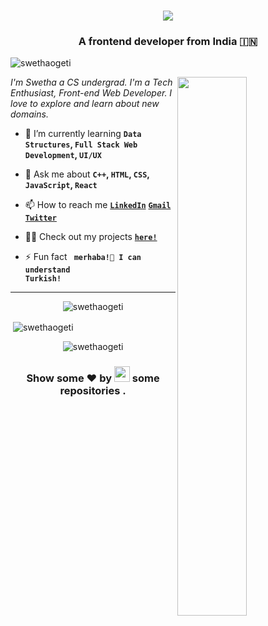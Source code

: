 <!-- <h1 align="center">Hi <img src="https://imgur.com/CTPzCrS.gif" height=30px width=30px>, I'm Aniket Kumar</h1> -->
<h1 align="center">
  <a href="https://git.io/typing-svg">
    <img src="https://readme-typing-svg.herokuapp.com/?lines=Hello,+There!+👋;This+is+Swetha+🦄;Nice+to+meet+you!+🚀;Have+a+great+day✨&center=true&size=30">
  </a>
</h1>

<h3 align="center">A frontend developer from India 🇮🇳</h3>

<p align="left"> <img src="https://komarev.com/ghpvc/?username=swethaogeti&label=Profile%20views&color=0e75b6&style=flat" alt="swethaogeti" /> </p>

<img src="https://cdn.dribbble.com/users/3873964/screenshots/14523057/media/02a1ca5dc4e5faacfac8e754195b118c.gif" height=47% width=47% align="right">

<p><i> I'm Swetha a CS undergrad. I'm a Tech Enthusiast, Front-end Web Developer. I love to explore and learn about new domains.</i></p>

- 🌱 I’m currently learning **<code>Data Structures</code>, <code>Full Stack Web Development</code>, <code>UI/UX</code>**

- 💬 Ask me about **<code>C++</code>, <code>HTML</code>, <code>CSS</code>, <code>JavaScript</code>, <code>React</code>**

- 📫 How to reach me **<code><a href="https://www.linkedin.com/in/swetha-ogeti/">LinkedIn</a></code>** **<code>[Gmail](mailto:swethaogeti555@gmail.com)</code>** **<code><a href="https://twitter.com/SwethaOgeti/">Twitter</a></code>**

- 👨‍💻 Check out my projects **<code>[here!](https://github.com/swethaogeti?tab=repositories)</code>**

- ⚡ Fun fact **<code>
merhaba!👋 I can understand Turkish!</code>**



<hr>
<p align="center"><img align="center" src="https://github-readme-stats.vercel.app/api/top-langs?username=swethaogeti&show_icons=true&locale=en&layout=compact" alt="swethaogeti" /></p>

<p>&nbsp;<img align="center" src="https://github-readme-stats.vercel.app/api?username=swethaogeti&show_icons=true&locale=en" alt="swethaogeti" /></p>

<p align="center"><img align="center" src="https://github-readme-streak-stats.herokuapp.com/?user=swethaogeti&" alt="swethaogeti" /></p>


<h3 align="center">Show some ❤ by <img src="https://imgur.com/o7ncZFp.jpg" height=25px width=25px> some repositories .</h3>

